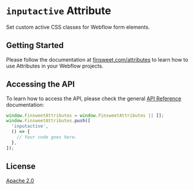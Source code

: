 # `inputactive` Attribute

Set custom active CSS classes for Webflow form elements.

## Getting Started

Please follow the documentation at [finsweet.com/attributes](https://www.finsweet.com/attributes) to learn how to use Attributes in your Webflow projects.

## Accessing the API

To learn how to access the API, please check the general [API Reference](../attributes/README.md#api-reference) documentation:

```javascript
window.FinsweetAttributes = window.FinsweetAttributes || [];
window.FinsweetAttributes.push([
  'inputactive',
  () => {
    // Your code goes here.
  },
]);
```

## License

[Apache 2.0](../../LICENSE.md)

